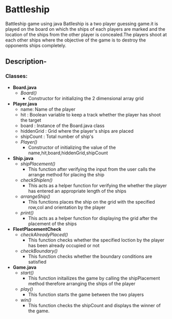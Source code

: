 # Battleship
Battleship game using java
    Batlleship is a two player guessing game.it is played on the board on which the ships of each players are marked and 
    the location of the ships from the other player is concealed.The players shoot at each other ships where the objective of 
    the game is to destroy the opponents ships completely.
## Description-

### Classes:

- **Board.java**
   - _Board()_
        - Constructor for initializing the 2 dimensional array grid 
- **Player.java**
    - name:        Name of the player 
    - hit :        Boolean variable to keep a track whether the player has shoot the target
    - board :      Instance  of the Board.java class
    - hiddenGrid : Grid where the player's ships are placed 
    - shipCount  : Total number of ship's 
    - _Player()_
        - Constructor of initializing the value of the name,hit,board,hiddenGrid,shipCount
 - **Ship.java**
     - _shipPlacement()_
          - This function after verifying the input from the user calls the arrange method for placing the ship
     - _checkShiplen()_
          - This acts as a  helper function for verifying the whether the player has entered an appropriate 
                   length of the ships
     - _arrangeShip()_
          - This functions places the ship on the grid with the specified row,col and orientation by the player
     - _print()_
          - This acts as a helper function for displaying the grid after the placement of the ships
- **FleetPlacementCheck**
     - _checkAlreadyPlaced()_
         - This function checks whether the specified loction by the player has been already occupied or not 
     - _checkBoundary()_
         - This function checks whether the boundary conditions are satisfied
- **Game.java**
     - _start()_
          - This function initailizes the game by calling the shipPlacement method therefore arranging the ships of the player 
     - _play()_
          - This function starts the game between the two players
     - _win()_
          - This function checks the shipCount and displays the winner of the game.     
